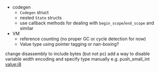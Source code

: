 - codegen
  - `Codegen` struct
  - nested `State` structs
  - use callback methods for dealing with `begin_scope`/`end_scope` and similar
- VM
  - reference counting (no proper GC or cycle detection for now)
  - Value type using pointer tagging or nan-boxing?

change disassembly to include bytes (but not pc)
add a way to disable variable width encoding and specify type manually
e.g. push_small_int <value:i8> 
